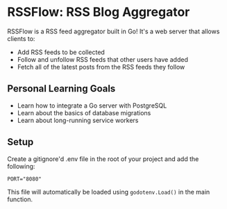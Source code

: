 # RSSFlow: RSS Blog Aggregator

RSSFlow is a RSS feed aggregator built in Go! It's a web server that allows clients to:

- Add RSS feeds to be collected
- Follow and unfollow RSS feeds that other users have added
- Fetch all of the latest posts from the RSS feeds they follow

## Personal Learning Goals

- Learn how to integrate a Go server with PostgreSQL
- Learn about the basics of database migrations
- Learn about long-running service workers

## Setup

Create a gitignore'd .env file in the root of your project and add the following:

`PORT="8080"`

This file will automatically be loaded using `godotenv.Load()` in the main function.

